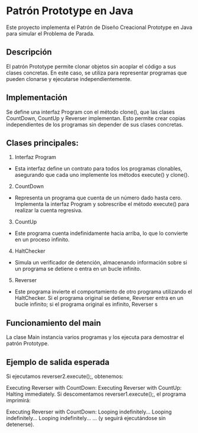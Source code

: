 # Patrón Prototype en Java

Este proyecto implementa el Patrón de Diseño Creacional Prototype en Java para simular el Problema de Parada.

## Descripción

El patrón Prototype permite clonar objetos sin acoplar el código a sus clases concretas. En este caso, se utiliza para representar programas que pueden clonarse y ejecutarse independientemente.

## Implementación

Se define una interfaz Program con el método clone(), que las clases CountDown, CountUp y Reverser implementan. Esto permite crear copias independientes de los programas sin depender de sus clases concretas.

## Clases principales:

1. Interfaz Program
- Esta interfaz define un contrato para todos los programas clonables, asegurando que cada uno implemente los métodos execute() y clone().
2.  CountDown
- Representa un programa que cuenta de un número dado hasta cero. Implementa la interfaz Program y sobrescribe el método execute() para realizar la cuenta regresiva.
3. CountUp
- Este programa cuenta indefinidamente hacia arriba, lo que lo convierte en un proceso infinito.
4. HaltChecker
- Simula un verificador de detención, almacenando información sobre si un programa se detiene o entra en un bucle infinito.
5. Reverser
- Este programa invierte el comportamiento de otro programa utilizando el HaltChecker. Si el programa original se detiene, Reverser entra en un bucle infinito; si el programa original es infinito, Reverser s

## Funcionamiento del main

La clase Main instancia varios programas y los ejecuta para demostrar el patrón Prototype.

## Ejemplo de salida esperada
Si ejecutamos reverser2.execute();, obtenemos:

Executing Reverser with CountDown:
Executing Reverser with CountUp:
Halting immediately.
Si descomentamos reverser1.execute();, el programa imprimirá:

Executing Reverser with CountDown:
Looping indefinitely...
Looping indefinitely...
Looping indefinitely...
...
(y seguirá ejecutándose sin detenerse).
